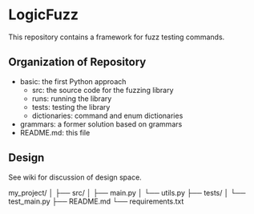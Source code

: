 
# LogicFuzz
 
This repository contains a framework for fuzz testing 
commands. 

## Organization of Repository

- basic: the first Python approach
  - src: the source code for the fuzzing library
  - runs: running the library
  - tests: testing the library
  - dictionaries: command and enum dictionaries
- grammars: a former solution based on grammars
- README.md: this file

## Design

See wiki for discussion of design space.

my_project/
│
├── src/
│   ├── main.py
│   └── utils.py
├── tests/
│   └── test_main.py
├── README.md
└── requirements.txt
